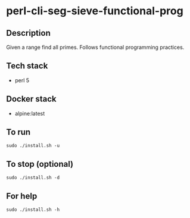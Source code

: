 # perl-cli-seg-sieve-functional-prog

## Description
Given a range find all primes.
Follows functional programming
practices.

## Tech stack
- perl 5

## Docker stack
- alpine:latest

## To run
`sudo ./install.sh -u`

## To stop (optional)
`sudo ./install.sh -d`

## For help
`sudo ./install.sh -h`
